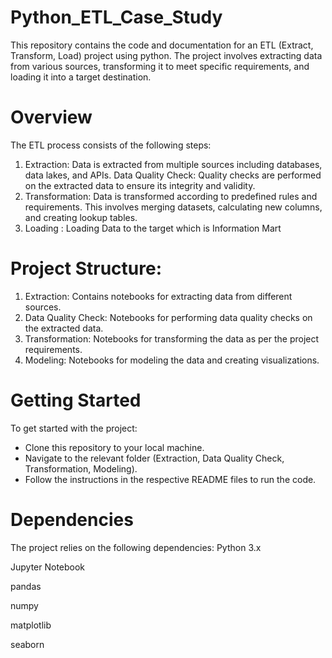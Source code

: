# Python_ETL_Case_Study
This repository contains the code and documentation for an ETL (Extract, Transform, Load) project using python. The project involves extracting data from various sources, transforming it to meet specific requirements, and loading it into a target destination.

# Overview
The ETL process consists of the following steps:

1) Extraction: Data is extracted from multiple sources including databases, data lakes, and APIs.
Data Quality Check: Quality checks are performed on the extracted data to ensure its integrity and validity.
2) Transformation: Data is transformed according to predefined rules and requirements. This involves merging datasets, calculating new columns, and creating lookup tables.
3) Loading : Loading Data to the target which is Information Mart
# Project Structure:
1) Extraction: Contains notebooks for extracting data from different sources.
2) Data Quality Check: Notebooks for performing data quality checks on the extracted data.
3) Transformation: Notebooks for transforming the data as per the project requirements.
4) Modeling: Notebooks for modeling the data and creating visualizations.
# Getting Started
To get started with the project:
- Clone this repository to your local machine.
- Navigate to the relevant folder (Extraction, Data Quality Check, Transformation, Modeling).
- Follow the instructions in the respective README files to run the code.
# Dependencies
The project relies on the following dependencies:
Python 3.x

Jupyter Notebook

pandas

numpy

matplotlib

seaborn
